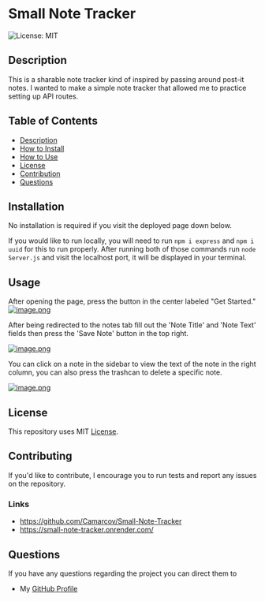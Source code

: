# Small Note Tracker   
![License: MIT](https://img.shields.io/badge/License-MIT-yellow.svg)

## Description

This is a sharable note tracker kind of inspired by passing around post-it notes.
I wanted to make a simple note tracker that allowed me to practice setting up API routes.
  
## Table of Contents
* [Description](#Desription)
* [How to Install](#Installation)
* [How to Use](#Usage)
* [License](#License)
* [Contribution](#Contributing)
* [Questions](#Questions)

## Installation

No installation is required if you visit the deployed page down below.

If you would like to run locally, you will need to run `npm i express` and `npm i uuid` for this to run properly. After running both of those commands run `node Server.js` and visit the localhost port, it will be displayed in your terminal.

## Usage

After opening the page, press the button in the center labeled "Get Started." 
[![image.png](https://i.postimg.cc/FHc9gsJn/image.png)](https://postimg.cc/dhsPJF68)

After being redirected to the notes tab fill out the 'Note Title' and 'Note Text' fields then press the 'Save Note' button in the top right. 

[![image.png](https://i.postimg.cc/YCFvv5KN/image.png)](https://postimg.cc/yDV15rNW)

You can click on a note in the sidebar to view the text of the note in the right column, you can also press the trashcan to delete a specific note. 

[![image.png](https://i.postimg.cc/xThSpJr3/image.png)](https://postimg.cc/vcrjcmZ4)

## License
This repository uses MIT [License](https://opensource.org/licenses/MIT).

## Contributing
If you'd like to contribute, I encourage you to run tests and report any issues on the repository. 

### Links
* https://github.com/Camarcov/Small-Note-Tracker
* https://small-note-tracker.onrender.com/

## Questions
If you have any questions regarding the project you can direct them to 
* My [GitHub Profile](https://www.github.com/Camarcov)

